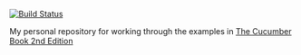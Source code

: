[![Build Status](https://travis-ci.org/azam-a/cucumber-book-bank.svg?branch=master)](https://travis-ci.org/azam-a/cucumber-book-bank)

My personal repository for working through the examples in [The Cucumber Book 2nd Edition](https://pragprog.com/book/hwcuc/the-cucumber-book)

